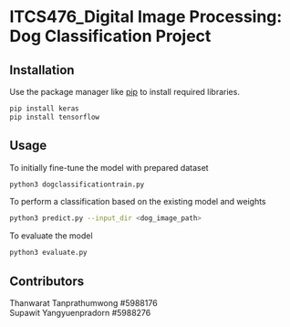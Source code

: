 # ITCS476_Digital Image Processing: Dog Classification Project

## Installation

Use the package manager like [pip](https://pip.pypa.io/en/stable/) to install required libraries.

```bash
pip install keras
pip install tensorflow
```

## Usage

To initially fine-tune the model with prepared dataset

```bash
python3 dogclassificationtrain.py
```

To perform a classification based on the existing model and weights

```bash
python3 predict.py --input_dir <dog_image_path>
```

To evaluate the model

```bash
python3 evaluate.py
```

## Contributors

Thanwarat Tanprathumwong #5988176\
Supawit Yangyuenpradorn #5988276